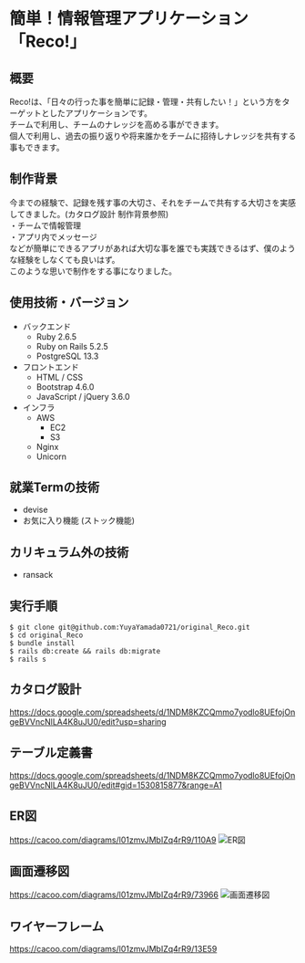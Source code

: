 # 簡単！情報管理アプリケーション「Reco!」

## 概要
Reco!は、「日々の行った事を簡単に記録・管理・共有したい！」という方をターゲットとしたアプリケーションです。
<br>
チームで利用し、チームのナレッジを高める事ができます。
<br>
個人で利用し、過去の振り返りや将来誰かをチームに招待しナレッジを共有する事もできます。

## 制作背景
今までの経験で、記録を残す事の大切さ、それをチームで共有する大切さを実感してきました。(カタログ設計 制作背景参照)
<br>
・チームで情報管理
<br>
・アプリ内でメッセージ
<br>
などが簡単にできるアプリがあれば大切な事を誰でも実践できるはず、僕のような経験をしなくても良いはず。
<br>
このような思いで制作をする事になりました。


## 使用技術・バージョン
* バックエンド
  * Ruby 2.6.5
  * Ruby on Rails 5.2.5
  * PostgreSQL 13.3
* フロントエンド
  * HTML / CSS
  * Bootstrap 4.6.0
  * JavaScript / jQuery 3.6.0
* インフラ
  * AWS
    * EC2
    * S3
  * Nginx
  * Unicorn




## 就業Termの技術
* devise
* お気に入り機能 (ストック機能)

## カリキュラム外の技術
* ransack

## 実行手順
```
$ git clone git@github.com:YuyaYamada0721/original_Reco.git
$ cd original_Reco
$ bundle install
$ rails db:create && rails db:migrate
$ rails s
```
## カタログ設計
https://docs.google.com/spreadsheets/d/1NDM8KZCQmmo7yodlo8UEfojOngeBVVncNlLA4K8uJU0/edit?usp=sharing

## テーブル定義書
https://docs.google.com/spreadsheets/d/1NDM8KZCQmmo7yodlo8UEfojOngeBVVncNlLA4K8uJU0/edit#gid=1530815877&range=A1

## ER図
https://cacoo.com/diagrams/l01zmvJMbIZq4rR9/110A9
![ER図](https://user-images.githubusercontent.com/78161698/131075360-238cf6fa-fdc6-48dc-9bf0-92094c87b909.png)

## 画面遷移図
https://cacoo.com/diagrams/l01zmvJMbIZq4rR9/73966
![画面遷移図](https://user-images.githubusercontent.com/78161698/125025123-158dfe00-e0bd-11eb-8504-c05410e86934.png)

## ワイヤーフレーム
https://cacoo.com/diagrams/l01zmvJMbIZq4rR9/13E59
